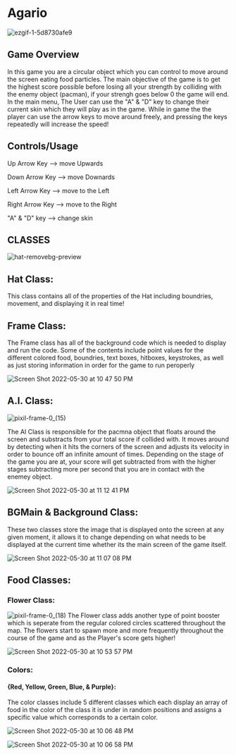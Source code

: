 # Agario
![ezgif-1-5d8730afe9](https://user-images.githubusercontent.com/81203435/171082720-93023173-f92c-4095-a60f-5ba88927b369.gif)
## Game Overview
In this game you are a circular object which you can control to move around the screen eating food particles. The main objective of the game is to get the highest score possible before losing all your strength by colliding with the enemy object (pacman), if your strengh goes below 0 the game will end. In the main menu, The User can use the "A" & "D" key to change their current skin which they will play as in the game. While in game the the player can use the arrow keys to move around freely, and pressing the keys repeatedly will increase the speed! 

## Controls/Usage

Up Arrow Key --> move Upwards

Down Arrow Key --> move Downards

Left Arrow Key --> move to the Left

Right Arrow Key --> move to the Right

"A" & "D" key --> change skin

## CLASSES

![hat-removebg-preview](https://user-images.githubusercontent.com/81203435/171095110-7f433105-1ee5-45d8-bc88-a3872ac9a319.png)
## Hat Class:

This class contains all of the properties of the Hat including boundries, movement, and displaying it in real time!


## Frame Class:



The Frame class has all of the background code which is needed to display and run the code. Some of the contents include point values for the different colored food, boundries, text boxes, hitboxes, keystrokes, as well as just storing information in order for the game to run peroperly

![Screen Shot 2022-05-30 at 10 47 50 PM](https://user-images.githubusercontent.com/81203435/171101609-15e57ef7-558a-456d-b257-07121737a42a.jpg)


## A.I. Class:

![pixil-frame-0_(15)](https://user-images.githubusercontent.com/81203435/171104953-6eae975a-e7b4-4f9c-952f-a4f991c2f94e.png)

The AI Class is responsible for the pacmna object that floats around the screen and substracts from your total score if collided with. It moves around by detecting when it hits the corners of the screen and adjusts its velocity in order to bounce off an infinite amount of times. Depending on the stage of the game you are at, your score will get subtracted from with the higher stages subtracting more per second that you are in contact with the enemey object.

![Screen Shot 2022-05-30 at 11 12 41 PM](https://user-images.githubusercontent.com/81203435/171104894-fd0049b3-d9bd-4f42-bcd5-279b9e96daf1.jpg)


## BGMain & Background Class:

These two classes store the image that is displayed onto the screen at any given moment, it allows it to change depending on what needs to be displayed at the current time whether its the main screen of the game itself.

![Screen Shot 2022-05-30 at 11 07 08 PM](https://user-images.githubusercontent.com/81203435/171104249-66be3d0d-94cc-4ddc-b35c-ec5e850b202b.jpg)



## Food Classes:

### Flower Class:

![pixil-frame-0_(18)](https://user-images.githubusercontent.com/81203435/171103079-a64ce2f1-9118-4159-b46a-aed354a43207.png)
The Flower class adds another type of point booster which is seperate from the regular colored circles scattered throughout the map. The flowers start to spawn more and more frequently throughout the course of the game and as the Player's score gets higher!

![Screen Shot 2022-05-30 at 10 53 57 PM](https://user-images.githubusercontent.com/81203435/171102379-d6429fab-8337-46fa-8962-d167795e4e67.jpg)


### Colors:

#### {Red, Yellow, Green, Blue, & Purple}:

The color classes include 5 different classes which each display an array of food in the color of the class it is under in random positions and assigns a specific value which corresponds to a certain color.

![Screen Shot 2022-05-30 at 10 06 48 PM](https://user-images.githubusercontent.com/81203435/171096873-6edcedd3-2ca1-4c9e-a795-17302350952e.jpg)

![Screen Shot 2022-05-30 at 10 06 58 PM](https://user-images.githubusercontent.com/81203435/171096852-308aff87-00c3-4aa5-9a53-83de9759058a.jpg)



